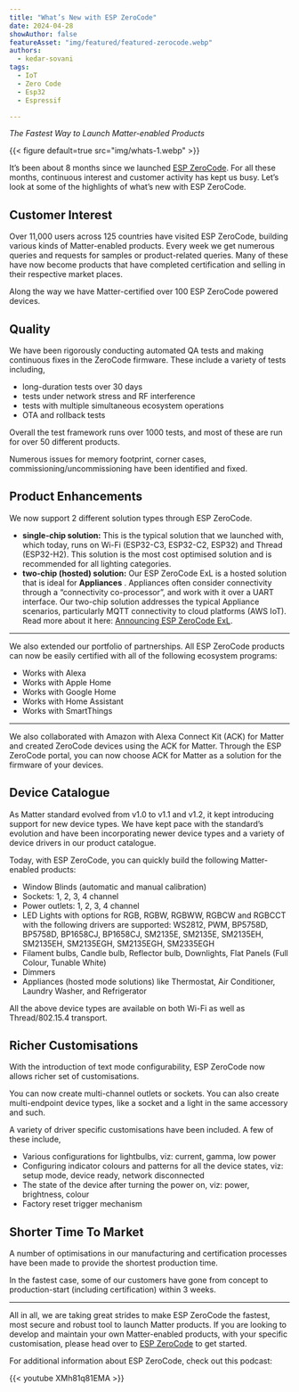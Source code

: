 ```yaml
---
title: "What’s New with ESP ZeroCode"
date: 2024-04-28
showAuthor: false
featureAsset: "img/featured/featured-zerocode.webp"
authors:
  - kedar-sovani
tags:
  - IoT
  - Zero Code
  - Esp32
  - Espressif

---
```

*The Fastest Way to Launch Matter-enabled Products*

{{< figure
    default=true
    src="img/whats-1.webp"
    >}}

It’s been about 8 months since we launched [ESP ZeroCode](https://zerocode.espressif.com). For all these months, continuous interest and customer activity has kept us busy. Let’s look at some of the highlights of what’s new with ESP ZeroCode.

## Customer Interest

Over 11,000 users across 125 countries have visited ESP ZeroCode, building various kinds of Matter-enabled products. Every week we get numerous queries and requests for samples or product-related queries. Many of these have now become products that have completed certification and selling in their respective market places.

Along the way we have Matter-certified over 100 ESP ZeroCode powered devices.

## Quality

We have been rigorously conducting automated QA tests and making continuous fixes in the ZeroCode firmware. These include a variety of tests including,

- long-duration tests over 30 days
- tests under network stress and RF interference
- tests with multiple simultaneous ecosystem operations
- OTA and rollback tests

Overall the test framework runs over 1000 tests, and most of these are run for over 50 different products.

Numerous issues for memory footprint, corner cases, commissioning/uncommissioning have been identified and fixed.

## Product Enhancements

We now support 2 different solution types through ESP ZeroCode.

- __single-chip solution:__  This is the typical solution that we launched with, which today, runs on Wi-Fi (ESP32-C3, ESP32-C2, ESP32) and Thread (ESP32-H2). This solution is the most cost optimised solution and is recommended for all lighting categories.
- __two-chip (hosted) solution:__  Our ESP ZeroCode ExL is a hosted solution that is ideal for __Appliances__ . Appliances often consider connectivity through a “connectivity co-processor”, and work with it over a UART interface. Our two-chip solution addresses the typical Appliance scenarios, particularly MQTT connectivity to cloud platforms (AWS IoT). Read more about it here: [Announcing ESP ZeroCode ExL](/esp-zerocode-exl-module-powered-by-aws-iot-expresslink-simplifying-matter-compatible-6f90fa89abe6).

---

We also extended our portfolio of partnerships. All ESP ZeroCode products can now be easily certified with all of the following ecosystem programs:

- Works with Alexa
- Works with Apple Home
- Works with Google Home
- Works with Home Assistant
- Works with SmartThings

---

We also collaborated with Amazon with Alexa Connect Kit (ACK) for Matter and created ZeroCode devices using the ACK for Matter. Through the ESP ZeroCode portal, you can now choose ACK for Matter as a solution for the firmware of your devices.

## Device Catalogue

As Matter standard evolved from v1.0 to v1.1 and v1.2, it kept introducing support for new device types. We have kept pace with the standard’s evolution and have been incorporating newer device types and a variety of device drivers in our product catalogue.

Today, with ESP ZeroCode, you can quickly build the following Matter-enabled products:

- Window Blinds (automatic and manual calibration)
- Sockets: 1, 2, 3, 4 channel
- Power outlets: 1, 2, 3, 4 channel
- LED Lights with options for RGB, RGBW, RGBWW, RGBCW and RGBCCT with the following drivers are supported: WS2812, PWM, BP5758D, BP5758D, BP1658CJ, BP1658CJ, SM2135E, SM2135E, SM2135EH, SM2135EH, SM2135EGH, SM2135EGH, SM2335EGH
- Filament bulbs, Candle bulb, Reflector bulb, Downlights, Flat Panels (Full Colour, Tunable White)
- Dimmers
- Appliances (hosted mode solutions) like Thermostat, Air Conditioner, Laundry Washer, and Refrigerator

All the above device types are available on both Wi-Fi as well as Thread/802.15.4 transport.

## Richer Customisations

With the introduction of text mode configurability, ESP ZeroCode now allows richer set of customisations.

You can now create multi-channel outlets or sockets. You can also create multi-endpoint device types, like a socket and a light in the same accessory and such.

A variety of driver specific customisations have been included. A few of these include,

- Various configurations for lightbulbs, viz: current, gamma, low power
- Configuring indicator colours and patterns for all the device states, viz: setup mode, device ready, network disconnected
- The state of the device after turning the power on, viz: power, brightness, colour
- Factory reset trigger mechanism

## Shorter Time To Market

A number of optimisations in our manufacturing and certification processes have been made to provide the shortest production time.

In the fastest case, some of our customers have gone from concept to production-start (including certification) within 3 weeks.

---

All in all, we are taking great strides to make ESP ZeroCode the fastest, most secure and robust tool to launch Matter products. If you are looking to develop and maintain your own Matter-enabled products, with your specific customisation, please head over to [ESP ZeroCode](https://zerocode.espressif.com) to get started.

For additional information about ESP ZeroCode, check out this podcast:

{{< youtube XMh81q81EMA >}}
